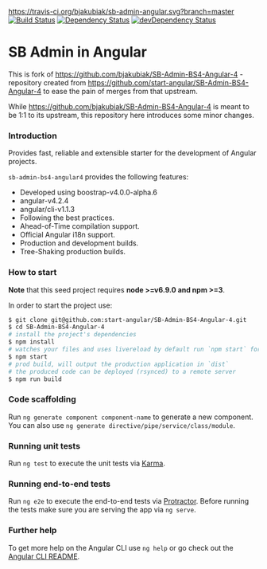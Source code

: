 https://travis-ci.org/bjakubiak/sb-admin-angular.svg?branch=master
[![Build Status](https://travis-ci.org/bjakubiak/sb-admin-angular.svg?branch=master)](https://travis-ci.org/bjakubiak/sb-admin-angular)
[![Dependency Status](https://david-dm.org/bjakubiak/sb-admin-angular.svg)](https://david-dm.org/bjakubiak/sb-admin-angular)
[![devDependency Status](https://david-dm.org/bjakubiak/sb-admin-angular/dev-status.svg)](https://david-dm.org/bjakubiak/sb-admin-angular#info=devDependencies)

# SB Admin in Angular

This is fork of https://github.com/bjakubiak/SB-Admin-BS4-Angular-4 - repository created from https://github.com/start-angular/SB-Admin-BS4-Angular-4 to ease the pain of merges from that upstream.

While https://github.com/bjakubiak/SB-Admin-BS4-Angular-4 is meant to be 1:1 to its upstream, this repository here introduces some minor changes.

### Introduction
Provides fast, reliable and extensible starter for the development of Angular projects.

`sb-admin-bs4-angular4` provides the following features:
- Developed using boostrap-v4.0.0-alpha.6
- angular-v4.2.4
- angular/cli-v1.1.3
- Following the best practices.
- Ahead-of-Time compilation support.
- Official Angular i18n support.
- Production and development builds.
- Tree-Shaking production builds.

### How to start
**Note** that this seed project requires  **node >=v6.9.0 and npm >=3**.

In order to start the project use:
```bash
$ git clone git@github.com:start-angular/SB-Admin-BS4-Angular-4.git
$ cd SB-Admin-BS4-Angular-4
# install the project's dependencies
$ npm install
# watches your files and uses livereload by default run `npm start` for a dev server. Navigate to `http://localhost:4200/`. The app will automatically reload if you change any of the source files.
$ npm start
# prod build, will output the production application in `dist`
# the produced code can be deployed (rsynced) to a remote server
$ npm run build
```

### Code scaffolding

Run `ng generate component component-name` to generate a new component. You can also use `ng generate directive/pipe/service/class/module`.

### Running unit tests

Run `ng test` to execute the unit tests via [Karma](https://karma-runner.github.io).

### Running end-to-end tests

Run `ng e2e` to execute the end-to-end tests via [Protractor](http://www.protractortest.org/).
Before running the tests make sure you are serving the app via `ng serve`.

### Further help

To get more help on the Angular CLI use `ng help` or go check out the [Angular CLI README](https://github.com/angular/angular-cli/blob/master/README.md).
